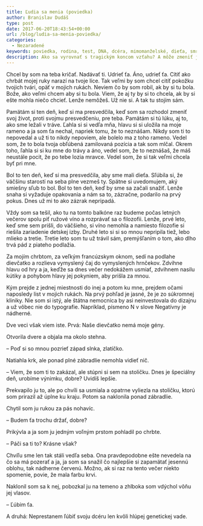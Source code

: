 ```yaml
---
title: Ľudia sa menia (poviedka)
author: Branislav Dudáš
type: post
date: 2017-06-20T18:43:54+00:00
url: /blog/ludia-sa-menia-poviedka/
categories:
  - Nezaradené
keywords: poviedka, rodina, test, DNA, dcéra, mimomanželské, dieťa, smrť, láska
description: Ako sa vyrovnať s tragickým koncom vzťahu? A môže zmeniť jeden list lásku otca k dieťaťu? – poviedka
---
```

Chcel by som na teba kričať. Nadávať ti. Udrieť ťa. Áno, udrieť ťa. Cítiť ako chrbát mojej ruky narazí na tvoje líce. Tak veľmi by som chcel citíť pokožku tvojich tvári, opäť v mojich rukách. Neviem čo by som robil, ak by si tu bola.<!--more--> Bože, ako veľmi chcem aby si tu bola. Viem, že aj ty by si to chcela, ak by si ešte mohla niečo chcieť. Lenže nemôžeš. Už nie si. A tak tu stojím sám.

Pamätám si ten deň, keď si ma presvedčila, keď som sa rozhodol zmeniť svoj život, proti svojmu presvedčeniu, pre teba. Pamätám si tú lúku, aj to, ako sme ležali v tráve. Ľahla si si vedľa mňa, hlavu si si uložila na moje rameno a ja som ťa nechal, napriek tomu, že to neznášam. Nikdy som ti to nepovedal a už ti to nikdy nepoviem, ale bolelo ma z toho rameno. Vedel som, že to bola tvoja obľúbená zamilovaná pozícia a tak som mlčal. Okrem toho, ľahla si si ku mne do trávy a áno, vedel som, že to neznášaš, že máš neustále pocit, že po tebe lozia mravce. Vedel som, že si tak veľmi chcela byť pri mne.

Bol to ten deň, keď si ma presvedčila, aby sme mali dieťa. Sľúbila si, že väčšinu starostí na seba plne vezmeš ty. Spätne si uvedomujem, aký smiešny sľub to bol. Bol to ten deň, keď by sme sa začali snažiť. Lenže snaha si vyžaduje opakovania a nám sa to, zázračne, podarilo na prvý pokus. Dnes už mi to ako zázrak nepripadá.

Vždy som sa tešil, ako tu na tomto balkóne raz budeme počas letných večerov spolu piť ružové víno a rozprávať sa o filozofii. Lenže, prvé leto, keď sme sem prišli, do väčšieho, si víno nemohla a namiesto filozofie si riešila zariadenie detskej izby. Druhé leto si si so mnou nepripila tiež, lebo mlieko a tretie. Tretie leto som tu už trávil sám, premýšľaním o tom, ako dlho trvá pád z piateho podlažia.

Za mojím chrbtom, za veľkým francúzskym oknom, sedí na podlahe dievčatko a rozlieva vymyslený čaj do vymyslených hrnčekov. Zdvihne hlavu od hry a ja, keďže sa dnes večer nedokážem usmiať, zdvihnem nasilu kútiky a pohybom hlavy jej pokyniem, aby prišla za mnou.

Kým prejde z jednej miestnosti do inej a potom ku mne, prejdem očami naposledy list v mojich rukách. Na prvý pohľad je jasné, že je zo súkromnej kliniky. Nie som si istý, ale štátna nemocnica by asi neinvestovala do dizajnu a už vôbec nie do typografie. Napríklad, písmeno N v slove Negatívny je nádherné.

Dve veci však viem iste. Prvá: Naše dievčatko nemá moje gény.

Otvorila dvere a objala ma okolo stehna.
  
– Poď si so mnou pozrieť západ slnka, zlatíčko.
  
Natiahla krk, ale ponad plné zábradlie nemohla vidieť nič.
  
– Viem, že som ti to zakázal, ale stúpni si sem na stoličku. Dnes je špeciálny deň, urobíme výnimku, dobre? Uvidíš lepšie.
  
Prekvapilo ju to, ale po chvíli sa usmiala a opatrne vyliezla na stoličku, ktorú som prirazil až úplne ku kraju. Potom sa naklonila ponad zábradlie.
  
Chytil som ju rukou za pás nohavíc.
  
– Budem ťa trochu držať, dobre?
  
Prikývla a ja som ju jedným voľným prstom pohladil po chrbte.
  
– Páči sa ti to? Krásne však?
  
Chvíľu sme len tak stáli vedľa seba. Ona pravdepodobne ešte nevedela na čo sa má pozerať a ja, ja som sa snažil čo najlepšie si zapamätať jesennú oblohu, tak nádherne červenú. Možno, ak si raz na tento večer niekto spomenie, povie, že mala farbu krvi.
  
Naklonil som sa k nej, pobozkal ju na temeno a zhlboka som vdýchol vôňu jej vlasov.
  
– Ľúbim ťa.

A druhá: Neprestanem ľúbiť svoju dcéru len kvôli hlúpej genetickej vade.

<img class="aligncenter size-full wp-image-305" src="https://i1.wp.com/www.branislavdudas.com/wp-content/uploads/2017/06/caleb-jones-131203.jpg?resize=640%2C640&#038;ssl=1" alt="" srcset="https://i1.wp.com/www.branislavdudas.com/wp-content/uploads/2017/06/caleb-jones-131203.jpg?w=1200&ssl=1 1200w, https://i1.wp.com/www.branislavdudas.com/wp-content/uploads/2017/06/caleb-jones-131203.jpg?resize=150%2C150&ssl=1 150w, https://i1.wp.com/www.branislavdudas.com/wp-content/uploads/2017/06/caleb-jones-131203.jpg?resize=300%2C300&ssl=1 300w, https://i1.wp.com/www.branislavdudas.com/wp-content/uploads/2017/06/caleb-jones-131203.jpg?resize=768%2C768&ssl=1 768w, https://i1.wp.com/www.branislavdudas.com/wp-content/uploads/2017/06/caleb-jones-131203.jpg?resize=1024%2C1024&ssl=1 1024w" sizes="(max-width: 640px) 100vw, 640px" data-recalc-dims="1" />